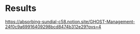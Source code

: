 # Results
https://absorbing-sundial-c58.notion.site/GHOST-Management-24f0c9a69916409298bcd8474b312e29?pvs=4
